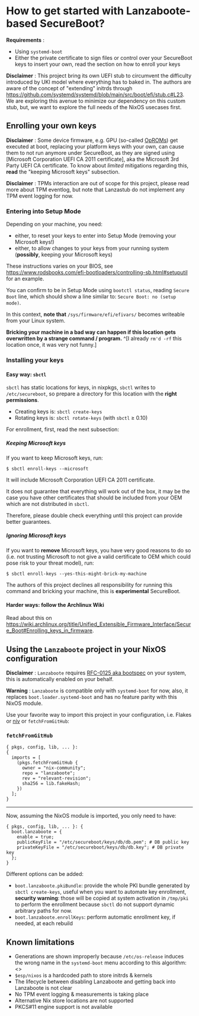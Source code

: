 # How to get started with Lanzaboote-based SecureBoot?

**Requirements** :

- Using `systemd-boot`
- Either the private certificate to sign files or control over your SecureBoot keys to insert your own, read the section on how to enroll your keys

**Disclaimer** : This project bring its own UEFI stub to circumvent the difficulty introduced by UKI model where everything has to baked in.
The authors are aware of the concept of "extending" initrds through <https://github.com/systemd/systemd/blob/main/src/boot/efi/stub.c#L23>.
We are exploring this avenue to minimize our dependency on this custom stub, but, we want to explore the full needs of the NixOS usecases first.

## Enrolling your own keys

**Disclaimer** : Some device firmware, e.g. GPU (so-called [OpROMs](https://en.wikipedia.org/wiki/Option_ROM)) get executed at boot, replacing your platform keys
with your own, can cause them to not run anymore under SecureBoot, as they are signed using [Microsoft Corporation UEFI CA 2011 certificate], aka the Microsoft 3rd Party UEFI CA certificate.
To know about *limited* mitigations regarding this, **read** the "keeping Microsoft keys" subsection.

**Disclaimer** : TPMs interaction are out of scope for this project, please read more about TPM eventlog, but note that Lanzastub do not implement any TPM event logging for now.

### Entering into Setup Mode

Depending on your machine, you need:

- either, to reset your keys to enter into Setup Mode (removing your Microsoft keys!)
- either, to allow changes to your keys from your running system (**possibly**, keeping your Microsoft keys)

These instructions varies on your BIOS, see <https://www.rodsbooks.com/efi-bootloaders/controlling-sb.html#setuputil> for an example.

You can confirm to be in Setup Mode using `bootctl status`, reading `Secure Boot` line, which should show a line similar to: `Secure Boot: no (setup mode)`.

In this context, **note that** `/sys/firmware/efi/efivars/` becomes writeable from your Linux system.

**Bricking your machine in a bad way can happen if this location gets overwritten by a strange command / program.** ^[I already `rm'd -rf` this location once, it was very not funny.]

### Installing your keys

#### Easy way: `sbctl`

`sbctl` has static locations for keys, in nixpkgs, `sbctl` writes to `/etc/secureboot`, so prepare a directory for this location with the **right permissions**.

- Creating keys is: `sbctl create-keys`
- Rotating keys is: `sbctl rotate-keys` (with `sbctl` ≥ 0.10)

For enrollment, first, read the next subsection:

##### Keeping Microsoft keys

If you want to keep Microsoft keys, run:

```console
$ sbctl enroll-keys --microsoft
```

It will include Microsoft Corporation UEFI CA 2011 certificate.

It does not guarantee that everything will work out of the box, it may be the case you have other certificates that should be included from your OEM which are not distributed in `sbctl`.

Therefore, please double check everything until this project can provide better guarantees.

##### Ignoring Microsoft keys

If you want to **remove** Microsoft keys, you have very good reasons to do so (i.e. not trusting Microsoft to not give a valid certificate to OEM which could pose risk to your threat model), run:

```
$ sbctl enroll-keys --yes-this-might-brick-my-machine
```

The authors of this project declines all responsibility for running this command and bricking your machine, this is **experimental** SecureBoot.

#### Harder ways: follow the Archlinux Wiki

Read about this on <https://wiki.archlinux.org/title/Unified_Extensible_Firmware_Interface/Secure_Boot#Enrolling_keys_in_firmware>.

## Using the `Lanzaboote` project in your NixOS configuration

**Disclaimer** : `Lanzaboote` requires [RFC-0125 aka bootspec](https://github.com/NixOS/rfcs/pull/125) on your system, this is automatically enabled on your behalf.

**Warning** : `Lanzaboote` is compatible only with `systemd-boot` for now, also, it replaces `boot.loader.systemd-boot` and has no feature parity with this NixOS module.

Use your favorite way to import this project in your configuration, i.e. Flakes or [niv](https://github.com/nmattia/niv) or `fetchFromGitHub`:

### `fetchFromGitHub`

```
{ pkgs, config, lib, ... }: 
{
  imports = [
    (pkgs.fetchFromGitHub {
      owner = "nix-community";
      repo = "lanzaboote";
      rev = "relevant-revision";
      sha256 = lib.fakeHash;
    })
  ];
}
```

---

Now, assuming the NixOS module is imported, you only need to have:

```
{ pkgs, config, lib, ... }: {
  boot.lanzaboote = {
    enable = true;
    publicKeyFile = "/etc/secureboot/keys/db/db.pem"; # DB public key
    privateKeyFile = "/etc/secureboot/keys/db/db.key"; # DB private key
  };
}
```

Different options can be added:

- `boot.lanzaboote.pkiBundle`: provide the whole PKI bundle generated by `sbctl create-keys`, useful when you want to automate key enrollment, **security warning**: those will be copied at system activation in `/tmp/pki` to perform the enrollment because `sbctl` do not support dynamic arbitrary paths for now.
- `boot.lanzaboote.enrollKeys`: perform automatic enrollment key, if needed, at each rebuild

## Known limitations

- Generations are shown improperly because `/etc/os-release` induces the wrong name in the `systemd-boot` menu according to this algorithm: <>
- `$esp/nixos` is a hardcoded path to store initrds & kernels
- The lifecycle between disabling Lanzaboote and getting back into Lanzaboote is not clear
- No TPM event logging & measurements is taking place
- Alternative Nix store locations are not supported
- PKCS#11 engine support is not available
